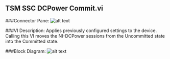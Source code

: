 ## **TSM SSC DCPower Commit.vi**
###Connector Pane:
![alt text](/Instrument%20Control/DCPower/Control/TSM%20SSC%20DCPower%20Commit.vic.png "TSM SSC DCPower Commit.vi connector pane")

###VI Description:
Applies previously configured settings to the device. Calling this VI moves the NI-DCPower sessions from the Uncommitted state into the Committed state.

###Block Diagram:
![alt text](/Instrument%20Control/DCPower/Control/TSM%20SSC%20DCPower%20Commit.vid.png "TSM SSC DCPower Commit.vi block diagram")
